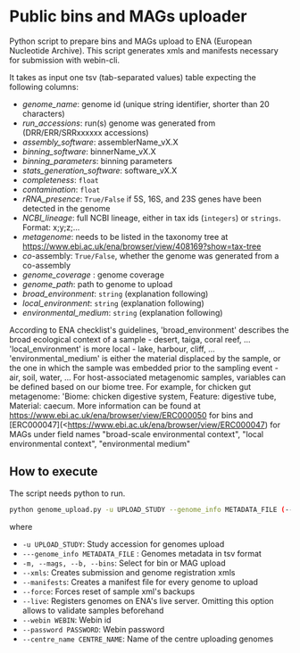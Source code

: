 # Public bins and MAGs uploader
Python script to prepare bins and MAGs upload to ENA (European Nucleotide Archive). This script generates xmls and manifests necessary for submission with webin-cli. 

It takes as input one tsv (tab-separated values) table expecting the following columns:
  * _genome_name_: genome id (unique string identifier, shorter than 20 characters)
  * _run_accessions_: run(s) genome was generated from (DRR/ERR/SRRxxxxxx accessions)
  * _assembly_software_: assemblerName_vX.X
  * _binning_software_: binnerName_vX.X
  * _binning_parameters_: binning parameters
  * _stats_generation_software_: software_vX.X
  * _completeness_: `float`
  * _contamination_: `float`
  * _rRNA_presence_: `True/False` if 5S, 16S, and 23S genes have been detected in the genome
  * _NCBI_lineage_: full NCBI lineage, either in tax ids (`integers`) or `strings`. Format: x;y;z;...
  * _metagenome_: needs to be listed in the taxonomy tree at <https://www.ebi.ac.uk/ena/browser/view/408169?show=tax-tree>
  * _co_-assembly: `True/False`, whether the genome was generated from a co-assembly
  * _genome_coverage_ : genome coverage
  * _genome_path_: path to genome to upload
  * _broad_environment_: `string` (explanation following)
  * _local_environment_: `string` (explanation following)
  * _environmental_medium_: `string` (explanation following)

According to ENA checklist's guidelines, 'broad_environment' describes the broad ecological context of a sample - desert, taiga, coral reef, ... 'local_environment' is more local - lake, harbour, cliff, ... 'environmental_medium' is either the material displaced by the sample, or the one in which the sample was embedded prior to the sampling event - air, soil, water, ... For host-associated metagenomic samples, variables can be defined based on our biome tree. For example, for chicken gut metagenome: 'Biome: chicken digestive system, Feature: digestive tube, Material: caecum. More information can be found at <https://www.ebi.ac.uk/ena/browser/view/ERC000050> for bins and [ERC000047](<https://www.ebi.ac.uk/ena/browser/view/ERC000047) for MAGs under field names "broad-scale environmental context", "local environmental context", "environmental medium"

## How to execute
The script needs python to run.

```bash
python genome_upload.py -u UPLOAD_STUDY --genome_info METADATA_FILE (--mags | --bins) --xmls --manifests --webin --password \[--force\] \[--live\]
```

where

  * `-u UPLOAD_STUDY`: Study accession for genomes upload
  * `---genome_info METADATA_FILE` : Genomes metadata  in tsv format
  * `-m, --mags, --b, --bins`: Select for bin or MAG upload
  * `--xmls`: Creates submission and genome registration xmls
  * `--manifests`: Creates a manifest file for every genome to upload
  * `--force`: Forces reset of sample xml's backups
  * `--live`: Registers genomes on ENA's live server. Omitting this option allows to validate samples beforehand
  * `--webin WEBIN`: Webin id
  * `--password PASSWORD`: Webin password
  * `--centre_name CENTRE_NAME`: Name of the centre uploading genomes